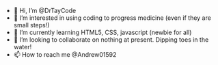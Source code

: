 - 👋 Hi, I’m @DrTayCode
- 👀 I’m interested in using coding to progress medicine (even if they are small steps!)
- 🌱 I’m currently learning HTML5, CSS, javascript (newbie for all)
- 💞️ I’m looking to collaborate on nothing at present. Dipping toes in the water!
- 📫 How to reach me @Andrew01592 

<!---
DrTayCode/DrTayCode is a ✨ special ✨ repository because its `README.md` (this file) appears on your GitHub profile.
You can click the Preview link to take a look at your changes.
--->
